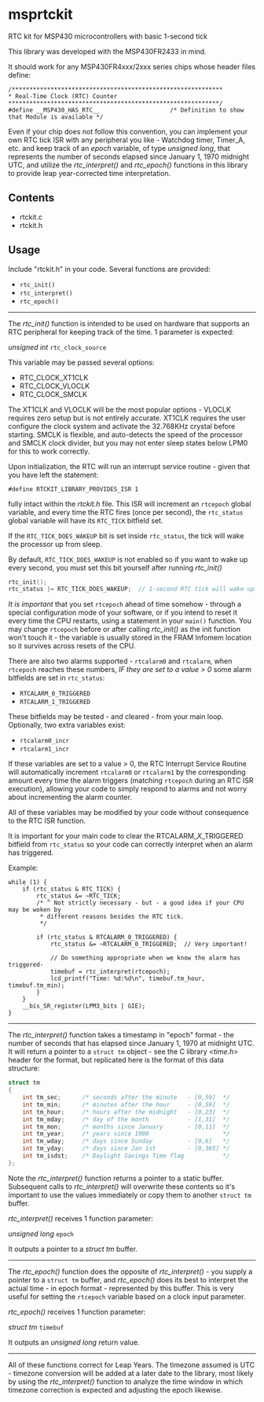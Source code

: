 # msprtckit
RTC kit for MSP430 microcontrollers with basic 1-second tick

This library was developed with the MSP430FR2433 in mind.

It should work for any MSP430FR4xxx/2xxx series chips whose header files define:

    /************************************************************
    * Real-Time Clock (RTC) Counter
    ************************************************************/
    #define __MSP430_HAS_RTC__                    /* Definition to show that Module is available */

Even if your chip does not follow this convention, you can implement your own RTC tick ISR
with any peripheral you like - Watchdog timer, Timer_A, etc. and keep track of an *epoch* variable,
of type *unsigned long*, that represents the number of seconds elapsed since
January 1, 1970 midnight UTC, and utilize the *rtc_interpret()* and *rtc_epoch()* functions in this
library to provide leap year-corrected time interpretation.


## Contents

* rtckit.c
* rtckit.h

## Usage

Include "rtckit.h" in your code.  Several functions are provided:

* ``rtc_init()``
* ``rtc_interpret()``
* ``rtc_epoch()``

---
The *rtc_init()* function is intended to be used on hardware that supports an RTC peripheral
for keeping track of the time.  1 parameter is expected:

*unsigned int* ``rtc_clock_source``

This variable may be passed several options:

* RTC_CLOCK_XT1CLK
* RTC_CLOCK_VLOCLK
* RTC_CLOCK_SMCLK

The XT1CLK and VLOCLK will be the most popular options - VLOCLK requires zero setup but is not
entirely accurate.  XT1CLK requires the user configure the clock system and activate the
32.768KHz crystal before starting.  SMCLK is flexible, and auto-detects the speed of the
processor and SMCLK clock divider, but you may not enter sleep states below LPM0 for this
to work correctly.

Upon initialization, the RTC will run an interrupt service routine - given that you have left
the statement:

    #define RTCKIT_LIBRARY_PROVIDES_ISR 1

fully intact within the *rtckit.h* file.  This ISR will increment an ``rtcepoch`` global variable,
and every time the RTC fires (once per second), the ``rtc_status`` global variable will have its
``RTC_TICK`` bitfield set.

If the ``RTC_TICK_DOES_WAKEUP`` bit is set inside ``rtc_status``, the tick will
wake the processor up from sleep.

By default, ``RTC_TICK_DOES_WAKEUP`` is not enabled so if you want to wake up every second,
you must set this bit yourself after running *rtc_init()*

```c
rtc_init();
rtc_status |= RTC_TICK_DOES_WAKEUP;  // 1-second RTC tick will wake up the chip
```

*It is important* that you set ``rtcepoch`` ahead of time somehow - through a special configuration
mode of your software, or if you intend to reset it every time the CPU restarts, using a statement
in your ``main()`` function.  You may change ``rtcepoch`` before or after calling *rtc_init()*
as the init function won't touch it - the variable is usually stored in the FRAM Infomem location
so it survives across resets of the CPU.

There are also two alarms supported - ``rtcalarm0`` and ``rtcalarm``, when ``rtcepoch``
reaches these numbers, *IF they are set to a value > 0* some alarm bitfields are set in ``rtc_status``:

* ``RTCALARM_0_TRIGGERED``
* ``RTCALARM_1_TRIGGERED``

These bitfields may be tested - and cleared - from your main loop.  Optionally, two extra variables
exist:

* ``rtcalarm0_incr``
* ``rtcalarm1_incr``

If these variables are set to a value > 0, the RTC Interrupt Service Routine will automatically
increment ``rtcalarm0`` or ``rtcalarm1`` by the corresponding amount every time the
alarm triggers (matching ``rtcepoch`` during an RTC ISR execution), allowing your code to simply
respond to alarms and not worry about incrementing the alarm counter.

All of these variables may be modified by your code without consequence to the RTC ISR function.

It is important for your main code to clear the RTCALARM_*X*_TRIGGERED bitfield from
``rtc_status`` so your code can correctly interpret when an alarm has triggered.

Example:

    while (1) {
        if (rtc_status & RTC_TICK) {
            rtc_status &= ~RTC_TICK;
            /* ^ Not strictly necessary - but - a good idea if your CPU may be woken by
             * different reasons besides the RTC tick.
             */

            if (rtc_status & RTCALARM_0_TRIGGERED) {
                rtc_status &= ~RTCALARM_0_TRIGGERED;  // Very important!

                // Do something appropriate when we know the alarm has triggered-
                timebuf = rtc_interpret(rtcepoch);
                lcd_printf("Time: %d:%d\n", timebuf.tm_hour, timebuf.tm_min);
            }
        }
        __bis_SR_register(LPM3_bits | GIE);
    }

---
The *rtc_interpret()* function takes a timestamp in "epoch" format - the number of seconds that
has elapsed since January 1, 1970 at midnight UTC.  It will return a pointer to a
``struct tm`` object - see the C library *<time.h>* header for the format, but replicated here
is the format of this data structure:

```c
struct tm
{
    int tm_sec;      /* seconds after the minute   - [0,59]  */
    int tm_min;      /* minutes after the hour     - [0,59]  */
    int tm_hour;     /* hours after the midnight   - [0,23]  */
    int tm_mday;     /* day of the month           - [1,31]  */
    int tm_mon;      /* months since January       - [0,11]  */
    int tm_year;     /* years since 1900                     */
    int tm_wday;     /* days since Sunday          - [0,6]   */
    int tm_yday;     /* days since Jan 1st         - [0,365] */
    int tm_isdst;    /* Daylight Savings Time flag           */
};
```

Note the *rtc_interpret()* function returns a pointer to a static buffer.  Subsequent calls to
*rtc_interpret()* will overwrite these contents so it's important to use the values immediately
or copy them to another ``struct tm`` buffer.

*rtc_interpret()* receives 1 function parameter:

*unsigned long* ``epoch``

It outputs a pointer to a *struct tm* buffer.

---
The *rtc_epoch()* function does the opposite of *rtc_interpret()* - you supply a pointer to a
``struct tm`` buffer, and *rtc_epoch()* does its best to interpret the actual time - in epoch
format - represented by this buffer.  This is very useful for setting the ``rtcepoch`` variable
based on a clock input parameter.

*rtc_epoch()* receives 1 function parameter:

*struct tm* ``timebuf``

It outputs an *unsigned long* return value.

---

All of these functions correct for Leap Years.  The timezone assumed is UTC - timezone conversion
will be added at a later date to the library, most likely by using the *rtc_interpret()* function
to analyze the time window in which timezone correction is expected and adjusting the epoch
likewise.
